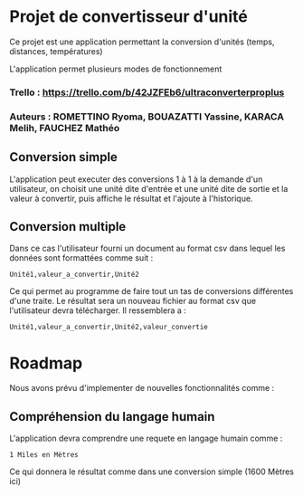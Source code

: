 # Projet de convertisseur d'unité

Ce projet est une application permettant la conversion d'unités (temps,
distances, températures)

L'application permet plusieurs modes de fonctionnement

### Trello : https://trello.com/b/42JZFEb6/ultraconverterproplus

### Auteurs : ROMETTINO Ryoma, BOUAZATTI Yassine, KARACA Melih, FAUCHEZ Mathéo

## Conversion simple

L'application peut executer des conversions 1 à 1 à la demande d'un
utilisateur, on choisit une unité dite d'entrée et une unité dite de sortie et
la valeur à convertir, puis affiche le résultat et l'ajoute à l'historique.

## Conversion multiple

Dans ce cas l'utilisateur fourni un document au format csv dans lequel les
données sont formattées comme suit : 
```csv
Unité1,valeur_a_convertir,Unité2
```
Ce qui permet au programme de faire tout un tas de conversions différentes d'une traite.
Le résultat sera un nouveau fichier au format csv que l'utilisateur devra télécharger.
Il ressemblera a : 
```csv
Unité1,valeur_a_convertir,Unité2,valeur_convertie
```

# Roadmap

Nous avons prévu d'implementer de nouvelles fonctionnalités comme :

## Compréhension du langage humain

L'application devra comprendre une requete en langage humain comme :
```text
1 Miles en Mètres
```

Ce qui donnera le résultat comme dans une conversion simple (1600 Mètres ici)